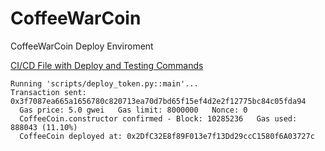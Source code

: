 # CoffeeWarCoin
CoffeeWarCoin Deploy Enviroment


[CI/CD File with Deploy and Testing Commands](./.github/workflows/ci.yml)
```
Running 'scripts/deploy_token.py::main'...
Transaction sent: 0x3f7087ea665a1656780c820713ea70d7bd65f15ef4d2e2f12775bc84c05fda94
  Gas price: 5.0 gwei   Gas limit: 8000000   Nonce: 0
  CoffeeCoin.constructor confirmed - Block: 10285236   Gas used: 888043 (11.10%)
  CoffeeCoin deployed at: 0x2DfC32E8f89F013e7f13Dd29ccC1580f6A03727c
```